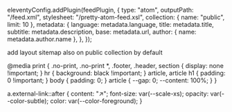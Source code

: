 eleventyConfig.addPlugin(feedPlugin, {
    type: "atom",
    outputPath: "/feed.xml",
    stylesheet: "/pretty-atom-feed.xsl",
    collection: { name: "public", limit: 10 },
    metadata: {
      language: metadata.language,
      title: metadata.title,
      subtitle: metadata.description,
      base: metadata.url,
      author: { name: metadata.author.name },
    },
  });

  add layout sitemap also on public collection by default


@media print {
    .no-print,
    .no-print *,
    .footer,
    .header,
    section {
        display: none !important;
    }
    hr {
        background: black !important;
    }
    article,
    article h1 {
        padding: 0 !important;
    }
    body {
        padding: 0;
    }
    article {
        --gap: 0;
        --content: 100%;
    }
}

a.external-link::after {
    content: "↗";
    font-size: var(--scale-xs);
    opacity: var(--color-subtle);
    color: var(--color-foreground);
}
